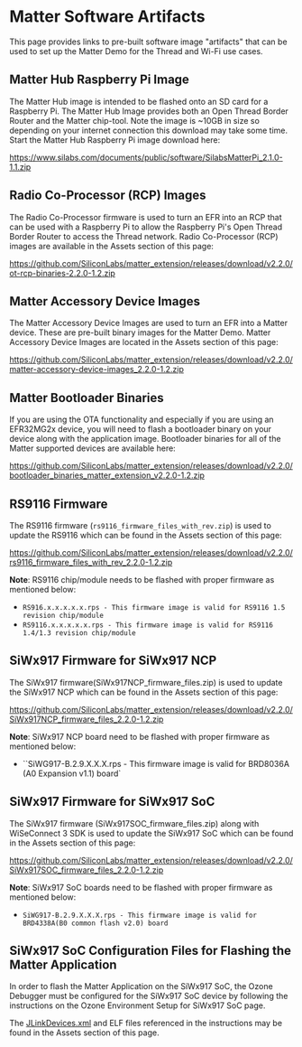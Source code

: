 # Matter Software Artifacts

This page provides links to pre-built software image "artifacts" that can be
used to set up the Matter Demo for the Thread and Wi-Fi use cases.


## Matter Hub Raspberry Pi Image

The Matter Hub image is intended to be flashed onto an SD card for a Raspberry
Pi. The Matter Hub Image provides both an Open Thread Border Router and the
Matter chip-tool. Note the image is ~10GB in size so depending on your internet
connection this download may take some time. Start the Matter Hub Raspberry Pi
image download here:

https://www.silabs.com/documents/public/software/SilabsMatterPi_2.1.0-1.1.zip

## Radio Co-Processor (RCP) Images

The Radio Co-Processor firmware is used to turn an EFR into an RCP that can be
used with a Raspberry Pi to allow the Raspberry Pi's Open Thread Border Router
to access the Thread network. Radio Co-Processor (RCP) images are available in
the Assets section of this page:

https://github.com/SiliconLabs/matter_extension/releases/download/v2.2.0/ot-rcp-binaries-2.2.0-1.2.zip

## Matter Accessory Device Images

The Matter Accessory Device Images are used to turn an EFR into a Matter device.
These are pre-built binary images for the Matter Demo. Matter Accessory Device
Images are located in the Assets section of this page:

https://github.com/SiliconLabs/matter_extension/releases/download/v2.2.0/matter-accessory-device-images_2.2.0-1.2.zip

## Matter Bootloader Binaries

If you are using the OTA functionality and especially if you are using an
EFR32MG2x device, you will need to flash a bootloader binary on your device along
with the application image. Bootloader binaries for all of the Matter supported
devices are available here:

https://github.com/SiliconLabs/matter_extension/releases/download/v2.2.0/bootloader_binaries_matter_extension_v2.2.0-1.2.zip

## RS9116 Firmware

The RS9116 firmware (`rs9116_firmware_files_with_rev.zip`) is used to update the RS9116 which can be found in the Assets section of this page:

https://github.com/SiliconLabs/matter_extension/releases/download/v2.2.0/rs9116_firmware_files_with_rev_2.2.0-1.2.zip

**Note**:
RS9116 chip/module needs to be flashed with proper firmware as mentioned below:
- `RS916.x.x.x.x.x.rps - This firmware image is valid for RS9116 1.5 revision chip/module`
- `RS9116.x.x.x.x.x.rps - This firmware image is valid for RS9116 1.4/1.3 revision chip/module`

## SiWx917 Firmware for SiWx917 NCP

The SiWx917 firmware(SiWx917NCP_firmware_files.zip) is used to update the SiWx917 NCP which can be found in the Assets section of this page:

https://github.com/SiliconLabs/matter_extension/releases/download/v2.2.0/SiWx917NCP_firmware_files_2.2.0-1.2.zip

**Note**:
SiWx917 NCP board need to be flashed with proper firmware as mentioned below:
- ``SiWG917-B.2.9.X.X.X.rps - This firmware image is valid for BRD8036A (A0 Expansion v1.1) board`


## SiWx917 Firmware for SiWx917 SoC

The SiWx917 firmware (SiWx917SOC_firmware_files.zip) along with WiSeConnect 3 SDK is used to update the SiWx917 SoC which can be found in the Assets section of this page:

https://github.com/SiliconLabs/matter_extension/releases/download/v2.2.0/SiWx917SOC_firmware_files_2.2.0-1.2.zip

**Note**:
SiWx917 SoC boards need to be flashed with proper firmware as mentioned below:
- `SiWG917-B.2.9.X.X.X.rps - This firmware image is valid for BRD4338A(B0 common flash v2.0) board`

## SiWx917 SoC Configuration Files for Flashing the Matter Application

In order to flash the Matter Application on the SiWx917 SoC, the Ozone Debugger must be configured for the SiWx917 SoC device by following the instructions on the Ozone Environment Setup for SiWx917 SoC page.

The [JLinkDevices.xml](https://github.com/SiliconLabs/matter_extension/releases/download/v2.2.0/JLinkDevices.xml) and ELF files referenced in the instructions may be found in the Assets section of this page.